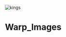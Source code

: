 ![kings](https://user-images.githubusercontent.com/54408963/121231594-3260c700-c8ae-11eb-901a-4b7c38ebb33e.jpeg)
# Warp_Images

